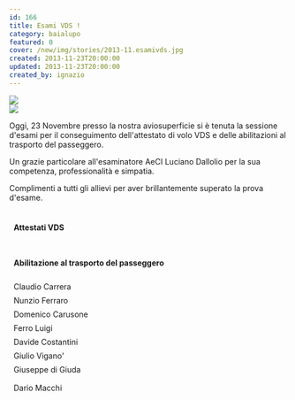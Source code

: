 ```yaml
---
id: 166
title: Esami VDS !
category: baialupo
featured: 0
cover: /new/img/stories/2013-11.esamivds.jpg
created: 2013-11-23T20:00:00
updated: 2013-11-23T20:00:00
created_by: ignazio
---
```


<div class="flex flex-col sm:flex-row gap-x-1 mb-4">
    <div class="w-full">
        <a href="/new/img/stories/2013-11.esamivds.jpg" target="_blank">
            <img class="float-start mr-3 w-full" src="/new/img/stories/2013-11.esamivds.jpg"/>
        </a>
    </div>
    <div class="w-full">
        <a href="/new/img/stories/2013-11.esamivds.jpg" target="_blank">
            <img class="float-start mr-3 w-full" src="/new/img/stories/2013-11.esamivds.2.jpg"/>
        </a>
    </div>
</div>

Oggi, 23 Novembre presso la nostra aviosuperficie si è tenuta la sessione d'esami per il conseguimento dell'attestato di volo VDS e delle abilitazioni al trasporto del passeggero.

Un grazie particolare all'esaminatore AeCI Luciano Dallolio per la sua competenza, professionalità e simpatia.

Complimenti a tutti gli allievi per aver brillantemente superato la prova d'esame.

<style>
    .grid > div {
        padding: 0.25rem 0.5rem;
        border-bottom-width: 1px;
        --tw-border-opacity: 1;
        border-color: rgb(255 237 213 / var(--tw-border-opacity));
    }

    .grid > div:nth-of-type(1),
    .grid > div:nth-of-type(2) {
        border-top-width: 1px;
    }
</style>
<div class="grid grid-cols-[auto,auto] mt-4">
    <div class="font-bold text-orange-500"><h4>Attestati VDS</4></div>
    <div class="font-bold text-orange-500"><h4>Abilitazione al trasporto del passeggero</h4></div>
    <div>Claudio Carrera</div>
    <div>Nunzio Ferraro</div>
    <div>Domenico Carusone</div>
    <div>Ferro Luigi</div>
    <div>Davide Costantini</div>
    <div>Giulio Vigano'</div>
    <div>Giuseppe di Giuda</div>
    <div></div>
    <div>Dario Macchi</div>
    <div></div>
</div>
